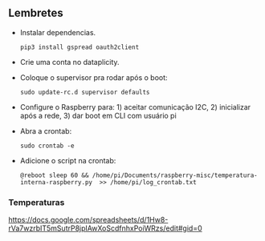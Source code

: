  ## Lembretes
- Instalar dependencias.

  `pip3 install gspread oauth2client`


- Crie uma conta no dataplicity.

- Coloque o supervisor pra rodar após o boot:

  `sudo update-rc.d supervisor defaults`

 - Configure o Raspberry para: 1) aceitar comunicação I2C, 2) inicializar após a rede, 3) dar boot em CLI com usuário pi

 - Abra a crontab:
 
   `sudo crontab -e`
   
 - Adicione o script na crontab:
 
   `@reboot sleep 60 && /home/pi/Documents/raspberry-misc/temperatura-interna-raspberry.py  >> /home/pi/log_crontab.txt`
   


### Temperaturas
https://docs.google.com/spreadsheets/d/1Hw8-rVa7wzrbIT5mSutrP8jpIAwXoScdfnhxPoiWRzs/edit#gid=0
